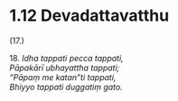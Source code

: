 # 1.12 Devadattavatthu

(17.)

18\. _Idha tappati pecca tappati,_  
_Pāpakārī ubhayattha tappati;_  
_“Pāpaṃ me katan”ti tappati,_  
_Bhiyyo tappati duggatiṃ gato._
